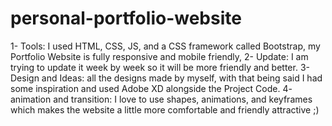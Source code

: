 # personal-portfolio-website

1- Tools: I used HTML, CSS, JS, and a CSS framework called Bootstrap, my Portfolio Website is fully responsive and mobile friendly, 
2- Update: I am trying to update it week by week so it will be more friendly and better. 
3- Design and Ideas: all the designs made by myself, with that being said I had some inspiration and used Adobe XD alongside the Project Code.
4- animation and transition: I love to use shapes, animations, and keyframes which makes the website a little more comfortable and friendly attractive ;)